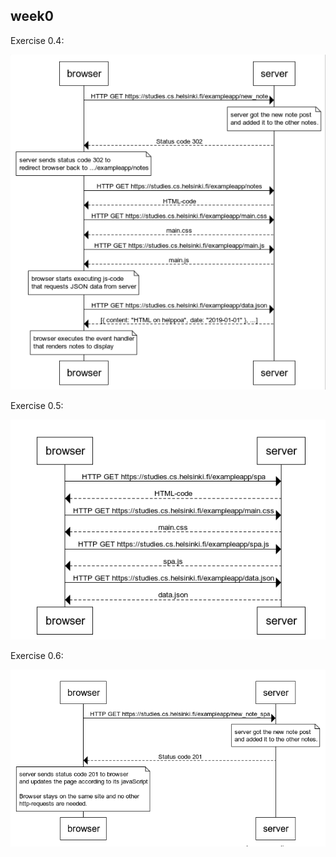 ## week0

Exercise 0.4:

![q-4](fullstack-0-4.png)

Exercise 0.5:

![q-5](fullstack-0-5.png)

Exercise 0.6:

![q-6](fullstack-0-6.png)
